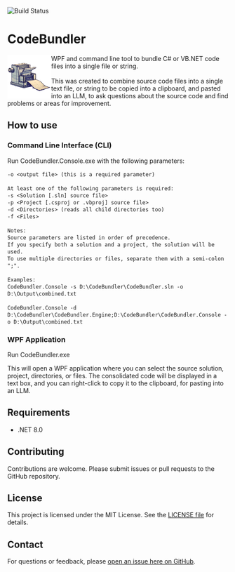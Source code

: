 ![Build Status](https://github.com/ScottLilly/CodeBundler/actions/workflows/ci.yml/badge.svg)

# CodeBundler
<img align="left" width="100" height="100" style="color:white" src="https://github.com/ScottLilly/CodeBundler/blob/master/CodeBundler/Images/CodeBundler_Transparent.png">
WPF and command line tool to bundle C# or VB.NET code files into a single file or string.
<br/>
<br/>
This was created to combine source code files into a single text file, or string to be copied into a clipboard, and pasted into an LLM, to ask questions about the source code and find problems or areas for improvement.

## How to use
### Command Line Interface (CLI)
Run CodeBundler.Console.exe with the following parameters:
```
-o <output file> (this is a required parameter)

At least one of the following parameters is required:
-s <Solution [.sln] source file>
-p <Project [.csproj or .vbproj] source file>
-d <Directories> (reads all child directories too)
-f <Files>

Notes:
Source parameters are listed in order of precedence.
If you specify both a solution and a project, the solution will be used.
To use multiple directories or files, separate them with a semi-colon ";".

Examples:
CodeBundler.Console -s D:\CodeBundler\CodeBundler.sln -o D:\Output\combined.txt

CodeBundler.Console -d D:\CodeBundler\CodeBundler.Engine;D:\CodeBundler\CodeBundler.Console -o D:\Output\combined.txt
```
### WPF Application
Run CodeBundler.exe

This will open a WPF application where you can select the source solution, project, directories, or files.
The consolidated code will be displayed in a text box, and you can right-click to copy it to the clipboard, for pasting into an LLM.

## Requirements
- .NET 8.0

## Contributing
Contributions are welcome. Please submit issues or pull requests to the GitHub repository.

## License
This project is licensed under the MIT License. See the [LICENSE file](https://github.com/ScottLilly/CodeBundler/blob/master/LICENSE.txt) for details.

## Contact
For questions or feedback, please [open an issue here on GitHub](https://github.com/ScottLilly/CodeBundler/issues).
